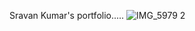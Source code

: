 Sravan Kumar's portfolio.....
![IMG_5979 2](https://github.com/user-attachments/assets/281250b0-2121-45f8-b9e9-c133e985772b)
